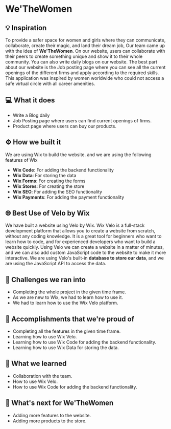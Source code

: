 # We'TheWomen

## 💡 Inspiration
To provide a safer space for women and girls where they can communicate, collaborate, create their magic, and land their dream job, Our team came up with the idea of 
**We'TheWomen**. On our website, users can collaborate with their peers to create something unique and show it to their whole community. You can also write daily blogs on our website. The best part about our website is the Job posting page where you can see all the current openings of the different firms and apply according to the required skills. This application was inspired by women worldwide who could not access a safe virtual circle with all career amenities.

## 💻 What it does
- Write a Blog daily
- Job Posting page where users can find current openings of firms.
- Product page where users can buy our products.

## ⚙️ How we built it

We are using Wix to build the website. and we are using the following features of Wix

- **Wix Code**: For adding the backend functionality
- **Wix Data**: For storing the data
- **Wix Forms**: For creating the forms
- **Wix Stores**: For creating the store
- **Wix SEO**: For adding the SEO functionality
- **Wix Payments**: For adding the payment functionality

## 🌐 Best Use of Velo by Wix

We have built a website using Velo by Wix. Wix Velo is a full-stack development platform that allows you to create a website from scratch, without any coding knowledge. It is a great tool for beginners who want to learn how to code, and for experienced developers who want to build a website quickly. Using Velo we can create a website in a matter of minutes, and we can also add custom JavaScript code to the website to make it more interactive. We are using Velo's built-in **database to store our data**, and we are using the JavaScript API to access the data.

## 🧠 Challenges we ran into

- Completing the whole project in the given time frame.
- As we are new to Wix, we had to learn how to use it.
- We had to learn how to use the Wix Velo platform.

## 🏅 Accomplishments that we're proud of

- Completing all the features in the given time frame.
- Learning how to use Wix Velo.
- Learning how to use Wix Code for adding the backend functionality.
- Learning how to use Wix Data for storing the data.

## 📖 What we learned

- Collaboration with the team.
- How to use Wix Velo.
- How to use Wix Code for adding the backend functionality.

## 🚀 What's next for We'TheWomen

- Adding more features to the website.
- Adding more products to the store.
